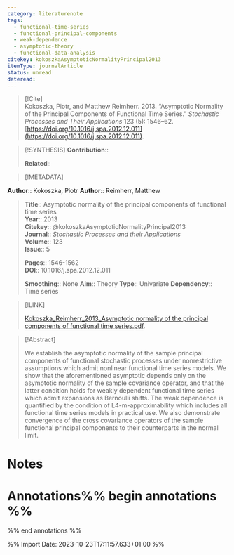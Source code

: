 ```yaml
---
category: literaturenote
tags:
  - functional-time-series
  - functional-principal-components
  - weak-dependence
  - asymptotic-theory
  - functional-data-analysis
citekey: kokoszkaAsymptoticNormalityPrincipal2013
itemType: journalArticle
status: unread
dateread:
---
```


> [!Cite]  
> Kokoszka, Piotr, and Matthew Reimherr. 2013. “Asymptotic Normality of the Principal Components of Functional Time Series.” _Stochastic Processes and Their Applications_ 123 (5): 1546–62. [https://doi.org/10.1016/j.spa.2012.12.011](https://doi.org/10.1016/j.spa.2012.12.011).

> [!SYNTHESIS] 
>**Contribution**::
>
>**Related**:: 
>

> [!METADATA]  
>
**Author**:: Kokoszka, Piotr
**Author**:: Reimherr, Matthew<br>
> **Title**:: Asymptotic normality of the principal components of functional time series    
> **Year**:: 2013     
> **Citekey**:: @kokoszkaAsymptoticNormalityPrincipal2013    
>**Journal**:: *Stochastic Processes and their Applications*    
>**Volume**:: 123    
>**Issue**:: 5     
>    
>    
>     
> **Pages**:: 1546-1562    
>**DOI**:: 10.1016/j.spa.2012.12.011    
>
>**Smoothing**:: None
>**Aim**:: Theory
>**Type**:: Univariate
>**Dependency**:: Time series

> [!LINK] 
>
> [Kokoszka_Reimherr_2013_Asymptotic normality of the principal components of functional time series.pdf](file:///Users/steven/Library/CloudStorage/GoogleDrive-steven.golovkine@ul.ie/My%20Drive/bibliography/Stochastic%20Processes%20and%20their%20Applications/2013/Kokoszka_Reimherr_2013_Asymptotic%20normality%20of%20the%20principal%20components%20of%20functional%20time%20series.pdf).

>[!Abstract]
>
>We establish the asymptotic normality of the sample principal components of functional stochastic processes under nonrestrictive assumptions which admit nonlinear functional time series models. We show that the aforementioned asymptotic depends only on the asymptotic normality of the sample covariance operator, and that the latter condition holds for weakly dependent functional time series which admit expansions as Bernoulli shifts. The weak dependence is quantified by the condition of L4-m-approximability which includes all functional time series models in practical use. We also demonstrate convergence of the cross covariance operators of the sample functional principal components to their counterparts in the normal limit.
>>


# Notes<br>
# Annotations%% begin annotations %%  
 
  
%% end annotations %%

%% Import Date: 2023-10-23T17:11:57.633+01:00 %%

